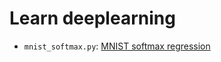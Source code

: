 # Learn deeplearning
- `mnist_softmax.py`: [MNIST softmax regression](http://www.tensorfly.cn/tfdoc/tutorials/mnist_beginners.html)

